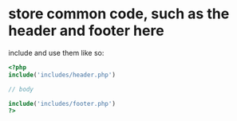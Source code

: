 # store common code, such as the header and footer here

include and use them like so:
```php
<?php
include('includes/header.php')

// body

include('includes/footer.php')
?>
```
